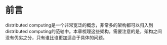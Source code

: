 # 前言

distributed computing是一个非常宽泛的概念，非常多的架构都可以归入到distributed computing的范轴中。本章梳理这些架构，需要注意的是，架构之间没有优劣之分，只有谁比谁更加适合于具体的问题。